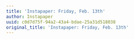 ```yaml
---
title: 'Instapaper: Friday, Feb. 13th'
author: Instapaper
uuid: c0d7d75f-94a2-43a4-bdae-25a31d518038
original_title: 'Instapaper: Friday, Feb. 13th'
---
```


